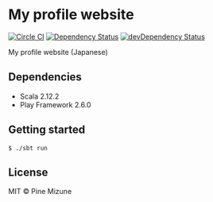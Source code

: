 # My profile website
[![Circle CI](https://img.shields.io/circleci/project/pine/profile-website/master.svg?style=flat-square)](https://circleci.com/gh/pine/profile-website/tree/master)
[![Dependency Status](https://img.shields.io/david/pine/profile-website.svg?style=flat-square)](https://david-dm.org/pine/profile-website)
[![devDependency Status](https://img.shields.io/david/dev/pine/profile-website.svg?style=flat-square)](https://david-dm.org/pine/profile-website#info=devDependencies)

My profile website (Japanese)

## Dependencies

- Scala 2.12.2
- Play Framework 2.6.0

## Getting started

```
$ ./sbt run
```

## License
MIT &copy; Pine Mizune
